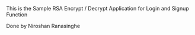 This is the Sample RSA Encrypt / Decrypt Application for Login and Signup Function

Done by Niroshan Ranasinghe